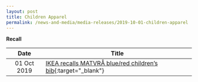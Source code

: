 ```yaml
---
layout: post
title: Children Apparel
permalink: /news-and-media/media-releases/2019-10-01-children-apparel
---
```

**Recall**

|Date|Title|
|:---:|---|
|01 Oct 2019|<a href="/news-and-media/product-safety-alerts-recalls/children-apparel/children-apparel-recall-2019-10-01-ikea-recalls-matvra-children-bib.pdf/">IKEA recalls MATVRÅ blue/red children’s bib</a>{:target="_blank"}|

